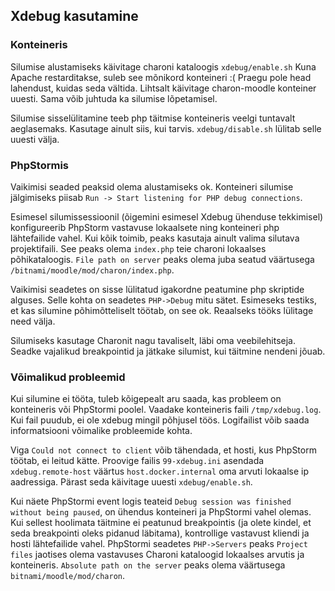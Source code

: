 ## Xdebug kasutamine

### Konteineris

Silumise alustamiseks käivitage charoni kataloogis `xdebug/enable.sh`
Kuna Apache restarditakse, suleb see mõnikord konteineri :( Praegu pole head lahendust, kuidas seda vältida. Lihtsalt käivitage charon-moodle konteiner uuesti. Sama võib juhtuda ka silumise lõpetamisel.

Silumise sisselülitamine teeb php täitmise konteineris veelgi tuntavalt aeglasemaks. Kasutage ainult siis, kui tarvis. `xdebug/disable.sh` lülitab selle uuesti välja.

### PhpStormis

Vaikimisi seaded peaksid olema alustamiseks ok.
Konteineri silumise jälgimiseks piisab `Run -> Start listening for PHP debug connections`.

Esimesel silumissessioonil (õigemini esimesel Xdebug ühenduse tekkimisel) konfigureerib PhpStorm vastavuse lokaalsete ning konteineri php lähtefailide vahel. Kui kõik toimib, peaks kasutaja ainult valima silutava projektifaili. See peaks olema `index.php` teie charoni lokaalses põhikataloogis. `File path on server` peaks olema juba seatud väärtusega `/bitnami/moodle/mod/charon/index.php`.

Vaikimisi seadetes on sisse lülitatud igakordne peatumine php skriptide alguses. Selle kohta on seadetes `PHP->Debug`  mitu sätet. Esimeseks testiks, et kas silumine põhimõtteliselt töötab, on see ok. Reaalseks tööks lülitage need välja.

Silumiseks kasutage Charonit nagu tavaliselt, läbi oma veebilehitseja. Seadke vajalikud breakpointid ja jätkake silumist, kui täitmine nendeni jõuab.

### Võimalikud probleemid

Kui silumine ei tööta, tuleb kõigepealt aru saada, kas probleem on konteineris või PhpStormi poolel.
Vaadake konteineris faili `/tmp/xdebug.log`. Kui fail puudub, ei ole xdebug mingil põhjusel töös. Logifailist võib saada informatsiooni võimalike probleemide kohta.

Viga `Could not connect to client` võib tähendada, et hosti, kus PhpStorm töötab, ei leitud kätte. Proovige failis `99-xdebug.ini` asendada `xdebug.remote-host` väärtus `host.docker.internal` oma arvuti lokaalse ip aadressiga. Pärast seda käivitage uuesti `xdebug/enable.sh`.

Kui näete PhpStormi event logis teateid `Debug session was finished without being paused`, on ühendus konteineri ja PhpStormi vahel olemas. Kui sellest hoolimata täitmine ei peatunud breakpointis (ja olete kindel, et seda breakpointi oleks pidanud läbitama), kontrollige vastavust kliendi ja hosti lähtefailide vahel.
PhpStormi seadetes `PHP->Servers` peaks `Project files` jaotises olema vastavuses Charoni kataloogid lokaalses arvutis ja konteineris. `Absolute path on the server` peaks olema väärtusega `bitnami/moodle/mod/charon`.